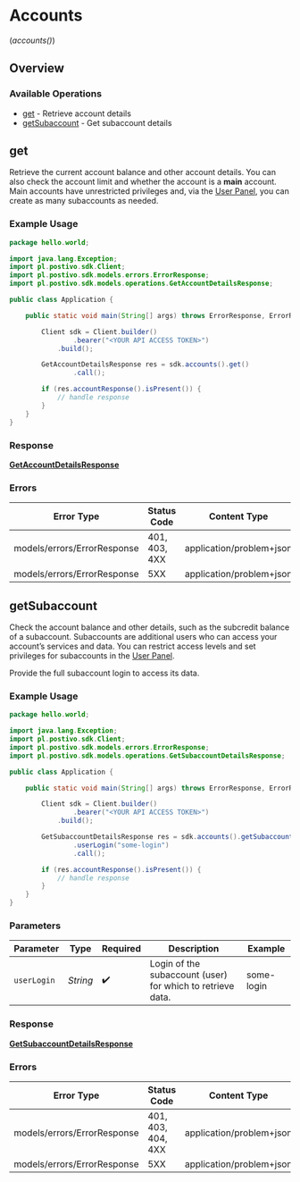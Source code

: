 # Accounts
(*accounts()*)

## Overview

### Available Operations

* [get](#get) - Retrieve account details
* [getSubaccount](#getsubaccount) - Get subaccount details

## get

Retrieve the current account balance and other account details. You can also check the account limit and whether the account is a **main** account. Main accounts have unrestricted privileges and, via the [User Panel](https://panel.postivo.pl), you can create as many subaccounts as needed.

### Example Usage

<!-- UsageSnippet language="java" operationID="getAccountDetails" method="get" path="/account" -->
```java
package hello.world;

import java.lang.Exception;
import pl.postivo.sdk.Client;
import pl.postivo.sdk.models.errors.ErrorResponse;
import pl.postivo.sdk.models.operations.GetAccountDetailsResponse;

public class Application {

    public static void main(String[] args) throws ErrorResponse, ErrorResponse, Exception {

        Client sdk = Client.builder()
                .bearer("<YOUR API ACCESS TOKEN>")
            .build();

        GetAccountDetailsResponse res = sdk.accounts().get()
                .call();

        if (res.accountResponse().isPresent()) {
            // handle response
        }
    }
}
```

### Response

**[GetAccountDetailsResponse](../../models/operations/GetAccountDetailsResponse.md)**

### Errors

| Error Type                  | Status Code                 | Content Type                |
| --------------------------- | --------------------------- | --------------------------- |
| models/errors/ErrorResponse | 401, 403, 4XX               | application/problem+json    |
| models/errors/ErrorResponse | 5XX                         | application/problem+json    |

## getSubaccount

Check the account balance and other details, such as the subcredit balance of a subaccount. Subaccounts are additional users who can access your account’s services and data. You can restrict access levels and set privileges for subaccounts in the [User Panel](https://panel.postivo.pl).

Provide the full subaccount login to access its data.

### Example Usage

<!-- UsageSnippet language="java" operationID="getSubaccountDetails" method="get" path="/account/{user_login}" -->
```java
package hello.world;

import java.lang.Exception;
import pl.postivo.sdk.Client;
import pl.postivo.sdk.models.errors.ErrorResponse;
import pl.postivo.sdk.models.operations.GetSubaccountDetailsResponse;

public class Application {

    public static void main(String[] args) throws ErrorResponse, ErrorResponse, Exception {

        Client sdk = Client.builder()
                .bearer("<YOUR API ACCESS TOKEN>")
            .build();

        GetSubaccountDetailsResponse res = sdk.accounts().getSubaccount()
                .userLogin("some-login")
                .call();

        if (res.accountResponse().isPresent()) {
            // handle response
        }
    }
}
```

### Parameters

| Parameter                                                  | Type                                                       | Required                                                   | Description                                                | Example                                                    |
| ---------------------------------------------------------- | ---------------------------------------------------------- | ---------------------------------------------------------- | ---------------------------------------------------------- | ---------------------------------------------------------- |
| `userLogin`                                                | *String*                                                   | :heavy_check_mark:                                         | Login of the subaccount (user) for which to retrieve data. | some-login                                                 |

### Response

**[GetSubaccountDetailsResponse](../../models/operations/GetSubaccountDetailsResponse.md)**

### Errors

| Error Type                  | Status Code                 | Content Type                |
| --------------------------- | --------------------------- | --------------------------- |
| models/errors/ErrorResponse | 401, 403, 404, 4XX          | application/problem+json    |
| models/errors/ErrorResponse | 5XX                         | application/problem+json    |